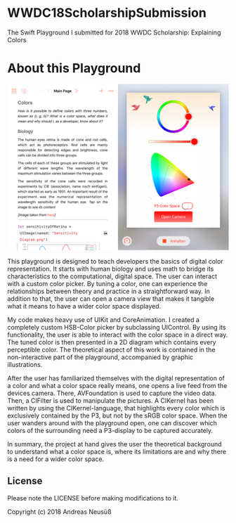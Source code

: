 # WWDC18ScholarshipSubmission
The Swift Playground I submitted for 2018 WWDC Scholarship: Explaining Colors

# About this Playground

![Screenshot of the app.](https://github.com/Tantalum73/WWDC18ScholarshipSubmission/blob/master/Screenshot.jpeg)


This playground is designed to teach developers the basics of digital color representation. It starts with human biology and uses math to bridge its characteristics to the computational, digital space.
The user can interact with a custom color picker. By tuning a color, one can experience the relationships between theory and practice in a straightforward way.
In addition to that, the user can open a camera view that makes it tangible what it means to have a wider color space displayed.

My code makes heavy use of UIKit and CoreAnimation. I created a completely custom HSB-Color picker by subclassing UIControl. By using its functionality, the user is able to interact with the color space in a direct way. The tuned color is then presented in a 2D diagram which contains every perceptible color.
The theoretical aspect of this work is contained in the non-interactive part of the playground, accompanied by graphic illustrations.

After the user has familiarized themselves with the digital representation of a color and what a color space really means, one opens a live feed from the devices camera.
There, AVFoundation is used to capture the video data. Then, a CIFilter is used to manipulate the pictures. A CIKernel has been written by using the CIKernel-language, that highlights every color which is exclusively contained by the P3, but not by the sRGB color space.
When the user wanders around with the playground open, one can discover which colors of the surrounding need a P3-display to be captured accurately.

In summary, the project at hand gives the user the theoretical background to understand what a color space is, where its limitations are and why there is a need for a wider color space.


## License

Please note the LICENSE before making modifications to it.

Copyright (c) 2018 Andreas Neusüß
